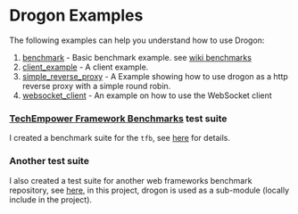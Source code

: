 # Drogon Examples

The following examples can help you understand how to use Drogon:

1. [benchmark](https://github.com/an-tao/drogon/tree/master/examples/benchmark) - Basic benchmark example. see [wiki benchmarks](https://github.com/an-tao/drogon/wiki/13-Benchmarks)
2. [client_example](https://github.com/an-tao/drogon/tree/master/examples/client_example/main.cc) - A client example.
3. [simple_reverse_proxy](https://github.com/an-tao/drogon/tree/master/examples/simple_reverse_proxy) - A Example showing how to use drogon as a http reverse proxy with a simple round robin.
4. [websocket_client](https://github.com/an-tao/drogon/tree/master/examples/websocket_client/WebSocketClient.cc) - An example on how to use the WebSocket client

### [TechEmpower Framework Benchmarks](https://github.com/TechEmpower/FrameworkBenchmarks) test suite

I created a benchmark suite for the `tfb`, see [here](https://github.com/TechEmpower/FrameworkBenchmarks/tree/master/frameworks/C%2B%2B/drogon) for details.

### Another test suite

I also created a test suite for another web frameworks benchmark repository, see [here](https://github.com/the-benchmarker/web-frameworks/tree/master/cpp/drogon), in this project, drogon is used as a sub-module (locally include in the project).